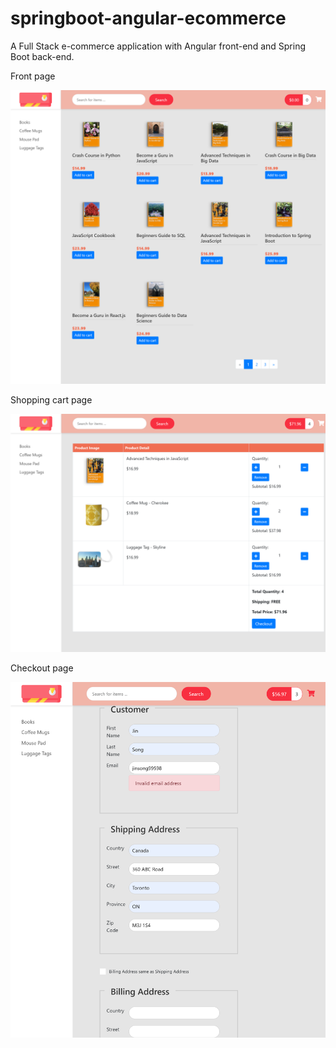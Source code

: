 # springboot-angular-ecommerce

A Full Stack e-commerce application with Angular front-end and Spring Boot back-end.

Front page

![image](https://github.com/532839167/springboot-angular-ecommerce/blob/master/img/main.png)

Shopping cart page

![image](https://github.com/532839167/springboot-angular-ecommerce/blob/master/img/checkout.png)

Checkout page

![image](https://github.com/532839167/springboot-angular-ecommerce/blob/master/img/shipping.png)
